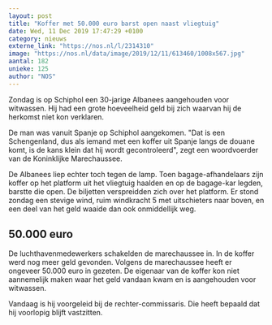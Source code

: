 ```yaml
---
layout: post
title: "Koffer met 50.000 euro barst open naast vliegtuig"
date: Wed, 11 Dec 2019 17:47:29 +0100
category: nieuws
externe_link: "https://nos.nl/l/2314310"
image: "https://nos.nl/data/image/2019/12/11/613460/1008x567.jpg"
aantal: 182
unieke: 125
author: "NOS"
---
```


<p>Zondag is op Schiphol een 30-jarige Albanees aangehouden voor witwassen. Hij had een grote hoeveelheid geld bij zich waarvan hij de herkomst niet kon verklaren.</p>
<p>De man was vanuit Spanje op Schiphol aangekomen. "Dat is een Schengenland, dus als iemand met een koffer uit Spanje langs de douane komt, is de kans klein dat hij wordt gecontroleerd", zegt een woordvoerder van de Koninklijke Marechaussee.</p>
<p>De Albanees liep echter toch tegen de lamp. Toen bagage-afhandelaars zijn koffer op het platform uit het vliegtuig haalden en op de bagage-kar legden, barstte die open. De biljetten verspreidden zich over het platform. Er stond zondag een stevige wind, ruim windkracht 5 met uitschieters naar boven, en een deel van het geld waaide dan ook onmiddellijk weg.</p>
<h2>50.000 euro</h2>
<p>De luchthavenmedewerkers schakelden de marechaussee in. In de koffer werd nog meer geld gevonden. Volgens de marechaussee heeft er ongeveer 50.000 euro in gezeten. De eigenaar van de koffer kon niet aannemelijk maken waar het geld vandaan kwam en is aangehouden voor witwassen.</p>
<p>Vandaag is hij voorgeleid bij de rechter-commissaris. Die heeft bepaald dat hij voorlopig blijft vastzitten.</p>

